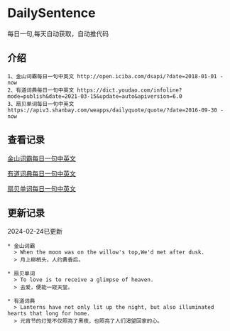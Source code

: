 # DailySentence

每日一句,每天自动获取，自动推代码

## 介绍

```
1、金山词霸每日一句中英文 http://open.iciba.com/dsapi/?date=2018-01-01 - now
2、有道词典每日一句中英文 https://dict.youdao.com/infoline?mode=publish&date=2021-03-15&update=auto&apiversion=6.0
3、扇贝单词每日一句中英文 https://apiv3.shanbay.com/weapps/dailyquote/quote/?date=2016-09-30 - now
```

## 查看记录

[金山词霸每日一句中英文](./data/iciba/)

[有道词典每日一句中英文](./data/youdao/)

[扇贝单词每日一句中英文](./data/shanbay/)

## 更新记录
2024-02-24已更新 
```
* 金山词霸
  > When the moon was on the willow's top,We'd met after dusk.
  > 月上柳梢头，人约黄昏后。

* 扇贝单词
  > To love is to receive a glimpse of heaven.
  > 去爱，便能一窥天堂。

* 有道词典
  > Lanterns have not only lit up the night, but also illuminated hearts that long for home.
  > 元宵节的灯笼不仅照亮了黑夜，也照亮了人们渴望回家的心。

```
